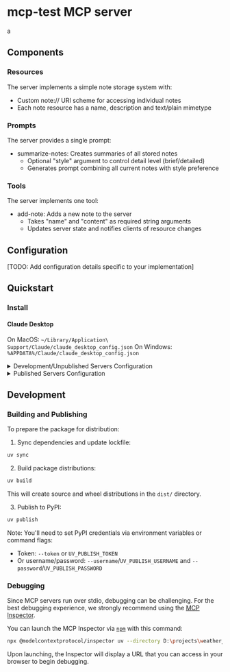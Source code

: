 # mcp-test MCP server

a

## Components

### Resources

The server implements a simple note storage system with:
- Custom note:// URI scheme for accessing individual notes
- Each note resource has a name, description and text/plain mimetype

### Prompts

The server provides a single prompt:
- summarize-notes: Creates summaries of all stored notes
  - Optional "style" argument to control detail level (brief/detailed)
  - Generates prompt combining all current notes with style preference

### Tools

The server implements one tool:
- add-note: Adds a new note to the server
  - Takes "name" and "content" as required string arguments
  - Updates server state and notifies clients of resource changes

## Configuration

[TODO: Add configuration details specific to your implementation]

## Quickstart

### Install

#### Claude Desktop

On MacOS: `~/Library/Application\ Support/Claude/claude_desktop_config.json`
On Windows: `%APPDATA%/Claude/claude_desktop_config.json`

<details>
  <summary>Development/Unpublished Servers Configuration</summary>
  ```
  "mcpServers": {
    "mcp-test": {
      "command": "uv",
      "args": [
        "--directory",
        "D:\projects\weather_service",
        "run",
        "mcp-test"
      ]
    }
  }
  ```
</details>

<details>
  <summary>Published Servers Configuration</summary>
  ```
  "mcpServers": {
    "mcp-test": {
      "command": "uvx",
      "args": [
        "mcp-test"
      ]
    }
  }
  ```
</details>

## Development

### Building and Publishing

To prepare the package for distribution:

1. Sync dependencies and update lockfile:
```bash
uv sync
```

2. Build package distributions:
```bash
uv build
```

This will create source and wheel distributions in the `dist/` directory.

3. Publish to PyPI:
```bash
uv publish
```

Note: You'll need to set PyPI credentials via environment variables or command flags:
- Token: `--token` or `UV_PUBLISH_TOKEN`
- Or username/password: `--username`/`UV_PUBLISH_USERNAME` and `--password`/`UV_PUBLISH_PASSWORD`

### Debugging

Since MCP servers run over stdio, debugging can be challenging. For the best debugging
experience, we strongly recommend using the [MCP Inspector](https://github.com/modelcontextprotocol/inspector).


You can launch the MCP Inspector via [`npm`](https://docs.npmjs.com/downloading-and-installing-node-js-and-npm) with this command:

```bash
npx @modelcontextprotocol/inspector uv --directory D:\projects\weather_service run mcp-test
```


Upon launching, the Inspector will display a URL that you can access in your browser to begin debugging.